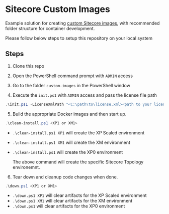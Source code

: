 # Sitecore Custom Images

Example solution for creating [custom Sitecore images](https://doc.sitecore.com/xp/en/developers/103/developer-tools/create-custom-sitecore-images.html), with recommended folder structure for container development.

Please follow below steps to setup this repository on your local system

## Steps

1. Clone this repo

2. Open the PowerShell command prompt with `ADMIN` access

3. Go to the folder `custom-images` in the PowerShell window

4. Execute the `init.ps1` with `ADMIN` access and pass the license file path

```powershell
.\init.ps1 -LicenseXmlPath "<C:\path\to\license.xml><path to your license.xml file>"
```


5. Build the appropriate Docker images and then start up.

```powershell
.\clean-install.ps1 <XP1 or XM1>
```
 - `.\clean-install.ps1 XP1` will create the XP Scaled environment
- `.\clean-install.ps1 XM1` will create the XM environment
- `.\clean-install.ps1` will create the XP0 environment

    The above command will create the specific Sitecore Topology environemnt.

6. Tear down and cleanup code changes when done.
```powershell
.\down.ps1 <XP1 or XM1>
```
 - `.\down.ps1 XP1` will clear artifacts for the XP Scaled environment
- `.\down.ps1 XM1` will clear artifacts for the XM environment
- `.\down.ps1` will clear artifacts for the XP0 environment






